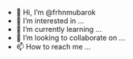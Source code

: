 - 👋 Hi, I’m @frhnmubarok
- 👀 I’m interested in ...
- 🌱 I’m currently learning ...
- 💞️ I’m looking to collaborate on ...
- 📫 How to reach me ...

<!---
frhnmubarok/frhnmubarok is a ✨ special ✨ repository because its `README.md` (this file) appears on your GitHub profile.
You can click the Preview link to take a look at your changes.
--->
